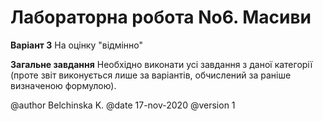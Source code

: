 # Лабораторна робота No6. Масиви
**Варіант 3**
 На оцінку "відмінно"

**Загальне завдання**
 Необхідно виконати усі завдання з даної категорії (проте звіт виконується лише за варіантів, обчислений за раніше визначеною формулою).

@author Belchinska K. 
@date 17-nov-2020 
@version 1
